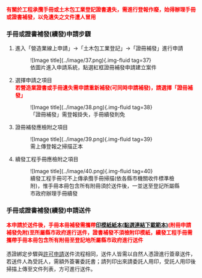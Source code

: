 

<span style="color:red; font-weight:bold;">有關於工程承攬手冊或土木包工業登記證書遺失，需進行登報作廢，始得辦理手冊或證書補發，以免遺失之文件遭人冒用</span><br>

### 手冊或證書補發(續發)申請步驟

1. 進入「營造業線上申請」→「土木包工業登記」→「證冊補發」進行申請
    <figure markdown="span">
    ![Image title](../image/37.png){.img-fluid tag=37}
    <figcaption>依圖片進入申請系統，點選紅框證冊補發申請建立案件</figcaption>
    </figure>

2. 選擇申請之項目<br>
<span style="color:red; font-weight:bold;">若營造業證書或手冊遺失需申請重新補發(可同時申請補發)，請選擇「證冊補發」</span><br>
    <figure markdown="span">
    ![Image title](../image/38.png){.img-fluid tag=38}
    <figcaption>「證冊補發」需登報掛失，手冊續發則免</figcaption>
    </figure>

3. 證冊補發應檢附之項目
    <figure markdown="span">
    ![Image title](../image/39.png){.img-fluid tag=39}
    <figcaption>需上傳登報之掃描正本</figcaption>
    </figure>

4. 續發工程手冊應檢附之項目
    <figure markdown="span">
    ![Image title](../image/40.png){.img-fluid tag=40}
    <figcaption>續發工程手冊可不上傳承攬手冊掃描(依各縣市機關收件標準檢附)，惟手冊本冊包含所有附冊須於送件後，一並送至登記所屬縣市政府辦理手冊續發</figcaption>
    </figure>

### 手冊或證書補發(續發)申請送件
<span style="color:red; font-weight:bold;">本申請於送件後，手冊本冊補發需攜帶[印模紙紙本(點選連結下載範本)](https://economic.cyhg.gov.tw/News_Content.aspx?n=453&s=158425)(附冊申請補發免附)至所屬縣市政府進行送件，證書補發不須檢附印模紙，續發工程手冊需攜帶手冊本冊包含所有附冊至登記地所屬縣市政府進行送件</span><br><br>
憑證綁定步驟與[許可申請](Contractors_Registration.md)送件流程相同，送件人皆需以自然人憑證進行簽章送件，若送件人為受託人，需額外簽署委託書；請列印出來請委託人用印，受託人用印後掃描上傳至文件列表，方可進行送件。<br>
<br>
